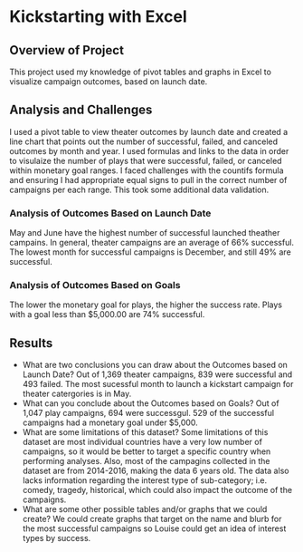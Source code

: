 # Kickstarting with Excel

## Overview of Project
This project used my knowledge of pivot tables and graphs in Excel to visualize campaign outcomes, based on launch date.

## Analysis and Challenges
I used a pivot table to view theater outcomes by launch date and created a line chart that points out the number of successful, failed, and canceled outcomes by month and year. 
I used formulas and links to the data in order to visulaize the number of plays that were successful, failed, or canceled within monetary goal ranges. I faced challenges with the countifs formula and ensuring I had appropriate equal signs to pull in the correct number of campaigns per each range. This took some additional data validation.

### Analysis of Outcomes Based on Launch Date
May and June have the highest number of successful launched theather campains. In general, theater campaigns are an average of 66% successful. The lowest month for successful campaigns is December, and still 49% are successful.

### Analysis of Outcomes Based on Goals
The lower the monetary goal for plays, the higher the success rate. Plays with a goal less than $5,000.00 are 74% successful. 

## Results

- What are two conclusions you can draw about the Outcomes based on Launch Date?
Out of 1,369 theater campaigns, 839 were successful and 493 failed. The most sucessful month to launch a kickstart campaign for theater catergories is in May.
- What can you conclude about the Outcomes based on Goals?
Out of 1,047 play campaigns, 694 were successgul. 529 of the successful campaigns had a monetary goal under $5,000.
- What are some limitations of this dataset?
Some limitations of this dataset are most individual countries have a very low number of campaigns, so it would be better to target a specific country when performing analyses. Also, most of the campagins collected in the dataset are from 2014-2016, making the data 6 years old. The data also lacks information regarding the interest type of sub-category; i.e. comedy, tragedy, historical, which could also impact the outcome of the campaigns.  
- What are some other possible tables and/or graphs that we could create?
We could create graphs that target on the name and blurb for the most successful campaigns so Louise could get an idea of interest types by success.
